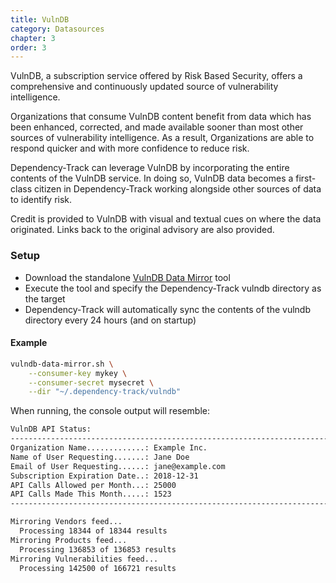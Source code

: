 ```yaml
---
title: VulnDB
category: Datasources
chapter: 3
order: 3
---
```


VulnDB, a subscription service offered by Risk Based Security, offers a comprehensive and continuously updated 
source of vulnerability intelligence.

Organizations that consume VulnDB content benefit from data which has been enhanced, corrected, and made available 
sooner than most other sources of vulnerability intelligence. As a result, Organizations are able to respond quicker
and with more confidence to reduce risk.

Dependency-Track can leverage VulnDB by incorporating the entire contents of the VulnDB service. In doing so, VulnDB
data becomes a first-class citizen in Dependency-Track working alongside other sources of data to identify risk.

Credit is provided to VulnDB with visual and textual cues on where the data originated.
Links back to the original advisory are also provided.

### Setup

* Download the standalone [VulnDB Data Mirror] tool
* Execute the tool and specify the Dependency-Track vulndb directory as the target
* Dependency-Track will automatically sync the contents of the vulndb directory every 24 hours (and on startup)

#### Example

```bash
vulndb-data-mirror.sh \
    --consumer-key mykey \
    --consumer-secret mysecret \
    --dir "~/.dependency-track/vulndb"
```

When running, the console output will resemble:

```bash
VulnDB API Status:
--------------------------------------------------------------------------------
Organization Name.............: Example Inc.
Name of User Requesting.......: Jane Doe
Email of User Requesting......: jane@example.com
Subscription Expiration Date..: 2018-12-31
API Calls Allowed per Month...: 25000
API Calls Made This Month.....: 1523
--------------------------------------------------------------------------------

Mirroring Vendors feed...
  Processing 18344 of 18344 results
Mirroring Products feed...
  Processing 136853 of 136853 results
Mirroring Vulnerabilities feed...
  Processing 142500 of 166721 results
```

[VulnDB Data Mirror]: https://github.com/stevespringett/vulndb-data-mirror